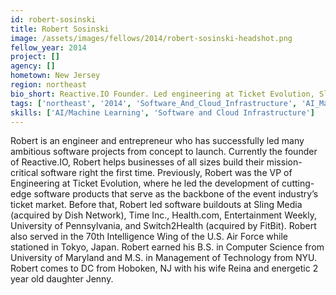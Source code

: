 ```yaml
---
id: robert-sosinski
title: Robert Sosinski
image: /assets/images/fellows/2014/robert-sosinski-headshot.png
fellow_year: 2014
project: []
agency: []
hometown: New Jersey
region: northeast
bio_short: Reactive.IO Founder. Led engineering at Ticket Evolution, Sling Media and Time Inc. Cryptographer at US Air Force. MS at NYU and BS at UMD.
tags: ['northeast', '2014', 'Software_And_Cloud_Infrastructure', 'AI_Machine_Learning']
skills: ['AI/Machine Learning', 'Software and Cloud Infrastructure']
---
```


Robert is an engineer and entrepreneur who has successfully led many ambitious software projects from concept to launch. Currently the founder of Reactive.IO, Robert helps businesses of all sizes build their mission-critical software right the first time. Previously, Robert was the VP of Engineering at Ticket Evolution, where he led the development of cutting-edge software products that serve as the backbone of the event industry’s ticket market. Before that, Robert led software buildouts at Sling Media (acquired by Dish Network), Time Inc., Health.com, Entertainment Weekly, University of Pennsylvania, and Switch2Health (acquired by FitBit). Robert also served in the 70th Intelligence Wing of the U.S. Air Force while stationed in Tokyo, Japan. Robert earned his B.S. in Computer Science from University of Maryland and M.S. in Management of Technology from NYU. Robert comes to DC from Hoboken, NJ with his wife Reina and energetic 2 year old daughter Jenny.
